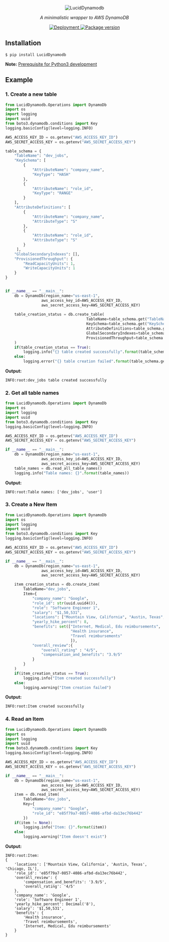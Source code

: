 <p align="center">
  <img src="https://i.imgur.com/r9hHHUo.png" alt="LucidDynamodb">
</p>
<p align="center">
    <em>A minimalistic wrapper to AWS DynamoDB</em>
</p>
<p align="center">
  
<a href="https://github.com/dineshsonachalam/Lucid-Dynamodb/actions" target="_blank">
    <img src="https://github.com/dineshsonachalam/Lucid-Dynamodb/actions/workflows/pypi-deploy.yml/badge.svg" alt="Deployment">
</a>
  
<a href="https://pypi.org/project/LucidDynamodb" target="_blank">
    <img src="https://img.shields.io/pypi/v/LucidDynamodb?color=%2334D058&label=pypi%20package" alt="Package version">
</a>
</p>

## Installation

<div class="termy">

```console
$ pip install LucidDynamodb
```
  
</div>

**Note:**  <a href="https://gist.github.com/dineshsonachalam/88f55b28c1f0c1ce93421f5a8f33e84a"> Prerequisite for Python3 development </a>

## Example

### 1. Create a new table

```Python
from LucidDynamodb.Operations import DynamoDb
import os
import logging
import uuid
from boto3.dynamodb.conditions import Key
logging.basicConfig(level=logging.INFO)

AWS_ACCESS_KEY_ID = os.getenv("AWS_ACCESS_KEY_ID")
AWS_SECRET_ACCESS_KEY = os.getenv("AWS_SECRET_ACCESS_KEY")

table_schema = {
	"TableName": "dev_jobs",
	"KeySchema": [
        {
            "AttributeName": "company_name",
            "KeyType": "HASH"
	    },
        {
            "AttributeName": "role_id",
            "KeyType": "RANGE"
	    }
    ],
	"AttributeDefinitions": [
        {
            "AttributeName": "company_name",
            "AttributeType": "S"
	    },
        {
            "AttributeName": "role_id",
            "AttributeType": "S"
	    }
     ],
	"GlobalSecondaryIndexes": [],
	"ProvisionedThroughput": {
		"ReadCapacityUnits": 1,
		"WriteCapacityUnits": 1
	}
}


if __name__ == "__main__":
    db = DynamoDb(region_name="us-east-1", 
                aws_access_key_id=AWS_ACCESS_KEY_ID, 
                aws_secret_access_key=AWS_SECRET_ACCESS_KEY)
                
    table_creation_status = db.create_table(
                                    TableName=table_schema.get("TableName"),
                                    KeySchema=table_schema.get("KeySchema"),
                                    AttributeDefinitions=table_schema.get("AttributeDefinitions"),
                                    GlobalSecondaryIndexes=table_schema.get("GlobalSecondaryIndexes"),
                                    ProvisionedThroughput=table_schema.get("ProvisionedThroughput")
    )
    if(table_creation_status == True):
        logging.info("{} table created successfully".format(table_schema.get("TableName")))
    else:
        logging.error("{} table creation failed".format(table_schema.get("TableName")))
```
**Output:**
```
INFO:root:dev_jobs table created successfully
```

### 2. Get all table names

```Python
from LucidDynamodb.Operations import DynamoDb
import os
import logging
import uuid
from boto3.dynamodb.conditions import Key
logging.basicConfig(level=logging.INFO)

AWS_ACCESS_KEY_ID = os.getenv("AWS_ACCESS_KEY_ID")
AWS_SECRET_ACCESS_KEY = os.getenv("AWS_SECRET_ACCESS_KEY")

if __name__ == "__main__":
    db = DynamoDb(region_name="us-east-1", 
                aws_access_key_id=AWS_ACCESS_KEY_ID, 
                aws_secret_access_key=AWS_SECRET_ACCESS_KEY)
    table_names = db.read_all_table_names()
    logging.info("Table names: {}".format(table_names))
```
**Output:**
```
INFO:root:Table names: ['dev_jobs', 'user']
```
### 3. Create a New Item

```Python
from LucidDynamodb.Operations import DynamoDb
import os
import logging
import uuid
from boto3.dynamodb.conditions import Key
logging.basicConfig(level=logging.INFO)

AWS_ACCESS_KEY_ID = os.getenv("AWS_ACCESS_KEY_ID")
AWS_SECRET_ACCESS_KEY = os.getenv("AWS_SECRET_ACCESS_KEY")

if __name__ == "__main__":
    db = DynamoDb(region_name="us-east-1", 
                aws_access_key_id=AWS_ACCESS_KEY_ID, 
                aws_secret_access_key=AWS_SECRET_ACCESS_KEY)

    item_creation_status = db.create_item(
        TableName="dev_jobs", 
        Item={
            "company_name": "Google",
            "role_id": str(uuid.uuid4()),
            "role": "Software Engineer 1",
            "salary": "$1,50,531",
            "locations": ["Mountain View, California", "Austin, Texas", "Chicago, IL"],
            "yearly_hike_percent": 8,
            "benefits": set(["Internet, Medical, Edu reimbursements", 
                             "Health insurance",
                             "Travel reimbursements"
                             ]),
            "overall_review":{
                "overall_rating" : "4/5",
                "compensation_and_benefits": "3.9/5"
            }
        }
    )
    if(item_creation_status == True):
        logging.info("Item created successfully")
    else:
        logging.warning("Item creation failed")
```
**Output:**
```
INFO:root:Item created successfully
```

### 4. Read an Item

```Python
from LucidDynamodb.Operations import DynamoDb
import os
import logging
import uuid
from boto3.dynamodb.conditions import Key
logging.basicConfig(level=logging.INFO)

AWS_ACCESS_KEY_ID = os.getenv("AWS_ACCESS_KEY_ID")
AWS_SECRET_ACCESS_KEY = os.getenv("AWS_SECRET_ACCESS_KEY")

if __name__ == "__main__":
    db = DynamoDb(region_name="us-east-1", 
                aws_access_key_id=AWS_ACCESS_KEY_ID, 
                aws_secret_access_key=AWS_SECRET_ACCESS_KEY)
    item = db.read_item(
        TableName="dev_jobs", 
        Key={
            "company_name": "Google",
            "role_id": "e85f79a7-0857-4086-afbd-da13ec76b442"
        })
    if(item != None):
        logging.info("Item: {}".format(item))
    else:
        logging.warning("Item doesn't exist")
```
**Output:**
```
INFO:root:Item: 
{
	'locations': ['Mountain View, California', 'Austin, Texas', 'Chicago, IL'],
	'role_id': 'e85f79a7-0857-4086-afbd-da13ec76b442',
	'overall_review': {
		'compensation_and_benefits': '3.9/5',
		'overall_rating': '4/5'
	},
	'company_name': 'Google',
	'role': 'Software Engineer 1',
	'yearly_hike_percent': Decimal('8'),
	'salary': '$1,50,531',
	'benefits': {
		'Health insurance',
		'Travel reimbursements',
		'Internet, Medical, Edu reimbursements'
	}
}
```






